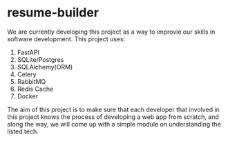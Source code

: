 # resume-builder

We are currently developing this project as a way to improvie our skills in software development. This project uses:
1. FastAPI
2. SQLite/Postgres
3. SQLAlchemy(ORM)
4. Celery
5. RabbitMQ
6. Redis Cache
7. Docker

The aim of this project is to make sure that each developer that involved in this project knows the process of developing a web app from scratch, and along the way, we will come up with a simple module on understanding the listed tech.
